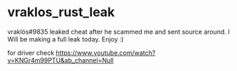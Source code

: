 # vraklos_rust_leak
vraklös#9835 leaked cheat after he scammed me and sent source around. I Will be making a full leak today. Enjoy :)

for driver check https://www.youtube.com/watch?v=KNGr4m99PTU&ab_channel=Null
